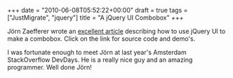 +++
date = "2010-06-08T05:52:22+00:00"
draft = true
tags = ["JustMigrate", "jquery"]
title = "A jQuery UI Combobox"
+++
<div class="posterous_bookmarklet_entry">
<p>J&ouml;rn Zaefferer wrote an <a href="http://www.learningjquery.com/2010/06/a-jquery-ui-combobox-under-the-hood?utm_source=feedburner&amp;utm_medium=feed&amp;utm_campaign=Feed%3A+LearningJquery+%28Learning+jQuery%29">excellent article</a> describing how to use jQuery UI to make a combobox. Click on the link for source code and demo's.</p>
<p>I was fortunate enough to meet J&ouml;rn at last year's Amsterdam StackOverflow DevDays. He is a really nice guy and an amazing programmer. Well done J&ouml;rn!</p>
<p>&nbsp;</p>
</div>